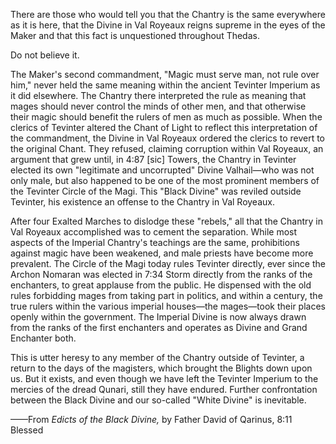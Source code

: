 There are those who would tell you that the Chantry is the same everywhere as it is here, that the Divine in Val Royeaux reigns supreme in the eyes of the Maker and that this fact is unquestioned throughout Thedas.

Do not believe it.

The Maker's second commandment, "Magic must serve man, not rule over him," never held the same meaning within the ancient Tevinter Imperium as it did elsewhere. The Chantry there interpreted the rule as meaning that mages should never control the minds of other men, and that otherwise their magic should benefit the rulers of men as much as possible. When the clerics of Tevinter altered the Chant of Light to reflect this interpretation of the commandment, the Divine in Val Royeaux ordered the clerics to revert to the original Chant. They refused, claiming corruption within Val Royeaux, an argument that grew until, in 4:87 [sic] Towers, the Chantry in Tevinter elected its own "legitimate and uncorrupted" Divine Valhail—who was not only male, but also happened to be one of the most prominent members of the Tevinter Circle of the Magi. This "Black Divine" was reviled outside Tevinter, his existence an offense to the Chantry in Val Royeaux.

After four Exalted Marches to dislodge these "rebels," all that the Chantry in Val Royeaux accomplished was to cement the separation. While most aspects of the Imperial Chantry's teachings are the same, prohibitions against magic have been weakened, and male priests have become more prevalent. The Circle of the Magi today rules Tevinter directly, ever since the Archon Nomaran was elected in 7:34 Storm directly from the ranks of the enchanters, to great applause from the public. He dispensed with the old rules forbidding mages from taking part in politics, and within a century, the true rulers within the various imperial houses—the mages—took their places openly within the government. The Imperial Divine is now always drawn from the ranks of the first enchanters and operates as Divine and Grand Enchanter both.

This is utter heresy to any member of the Chantry outside of Tevinter, a return to the days of the magisters, which brought the Blights down upon us. But it exists, and even though we have left the Tevinter Imperium to the mercies of the dread Qunari, still they have endured. Further confrontation between the Black Divine and our so-called "White Divine" is inevitable.

——From <i> Edicts of the Black Divine, </i> by Father David of Qarinus, 8:11 Blessed